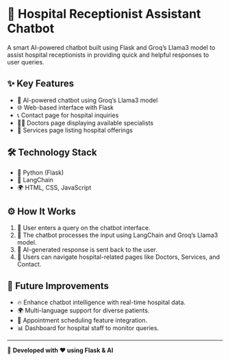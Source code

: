 # 🏥 Hospital Receptionist Assistant Chatbot
 
A smart AI-powered chatbot built using Flask and Groq’s Llama3 model to assist hospital receptionists in providing quick and helpful responses to user queries.

## ✨ Key Features
- 🤖 AI-powered chatbot using Groq’s Llama3 model  
- 🌐 Web-based interface with Flask  
- 📞 Contact page for hospital inquiries  
- 👨‍⚕️ Doctors page displaying available specialists  
- 🏥 Services page listing hospital offerings  

## 🛠 Technology Stack
- 🐍 Python (Flask)  
- 🤖 LangChain  
- 🌍 HTML, CSS, JavaScript  
 

## ⚙️ How It Works
1. 🚀 User enters a query on the chatbot interface.  
2. 🧠 The chatbot processes the input using LangChain and Groq’s Llama3 model.  
3. 💬 AI-generated response is sent back to the user.  
4. 🏥 Users can navigate hospital-related pages like Doctors, Services, and Contact.  

## 🚀 Future Improvements
- 🔥 Enhance chatbot intelligence with real-time hospital data.  
- 🌍 Multi-language support for diverse patients.  
- 📅 Appointment scheduling feature integration.  
- 📊 Dashboard for hospital staff to monitor queries.  

---

📝 **Developed with ❤️ using Flask & AI**  
